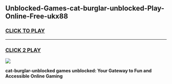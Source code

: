 
## Unblocked-Games-cat-burglar-unblocked-Play-Online-Free-ukx88
<h3>
<a href="https://premium76.site?title=cat-burglar-unblocked&ref=26A">CLICK TO PLAY</a></h3>
<hr>

<h3>
<a href="https://premium76.site?title=cat-burglar-unblocked&ref=26A">CLICK 2 PLAY</a>
  
</h3>

<a href="https://premium76.site?title=cat-burglar-unblocked&ref=26A"><img src="https://clearcache.store/games.png"></a>


**cat-burglar-unblocked games unblocked: Your Gateway to Fun and Accessible Online Gaming**
